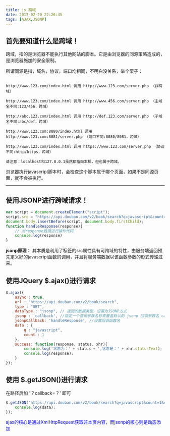 ```yaml
---
title: js 跨域
date: 2017-02-20 22:26:45
tags: [AJAX,JSONP]
---
```


##  首先要知道什么是跨域！

跨域，指的是浏览器不能执行其他网站的脚本。它是由浏览器的同源策略造成的，是浏览器施加的安全限制。

所谓同源是指，域名，协议，端口均相同，不明白没关系，举个栗子：

```

http://www.123.com/index.html 调用 http://www.123.com/server.php （非跨域）

http://www.123.com/index.html 调用 http://www.456.com/server.php （主域名不同:123/456，跨域）

http://abc.123.com/index.html 调用 http://def.123.com/server.php （子域名不同:abc/def，跨域）

http://www.123.com:8080/index.html 调用 http://www.123.com:8081/server.php （端口不同:8080/8081，跨域）

http://www.123.com/index.html 调用 https://www.123.com/server.php （协议不同:http/https，跨域）

请注意：localhost和127.0.0.1虽然都指向本机，但也属于跨域。
```

浏览器执行javascript脚本时，会检查这个脚本属于哪个页面，如果不是同源页面，就不会被执行。

------------
## 使用JSONP进行跨域请求！

```javascript
var script = document.createElement("script");
script.src = "https://api.douban.com/v2/book/search?q=javascript&count=1&callback=handleResponse";
document.body.insertBefore(script, document.body.firstChild);
function handleResponse(response){
    // 对response数据进行操作代码
    console.log(response)
}
```

**jsonp原理：**
其本质是利用了标签的src属性具有可跨域的特性，由服务端返回预先定义好的javascript函数的调用，并且将服务端数据以该函数参数的形式传递过来。

## 使用JQuery $.ajax()进行请求
```javascript
$.ajax({
    async : true,
    url : "https://api.douban.com/v2/book/search",
    type : "GET",
    dataType : "jsonp", // 返回的数据类型，设置为JSONP方式
    jsonp : 'callback', //指定一个查询参数名称来覆盖默认的 jsonp 回调参数名 callback
    jsonpCallback: 'handleResponse', //设置回调函数名
    data : {
        q : "javascript",
        count : 1
    },
    success: function(response, status, xhr){
        console.log('状态为：' + status + ',状态是：' + xhr.statusText);
        console.log(response);
    }
});
```
## 使用 $.getJSON()进行请求
在路径后加  '？callback=？'  即可
```javascript
$.getJSON("https://api.douban.com/v2/book/search?q=javascript&count=1&callback=?", function(data){
    console.log(data);
});
```
<p style="color:blue">ajax的核心是通过XmlHttpRequest获取非本页内容，而jsonp的核心则是动态添加<script>标签来调用服务器提供的js脚本。</p>

<p style="color:green">ajax与jsonp的区别不在于是否跨域，ajax通过服务端代理一样可以实现跨域，jsonp本身也不排斥同域的数据的获取。</p>

*本文参考https://blog.csdn.net/u014607184/article/details/52027879